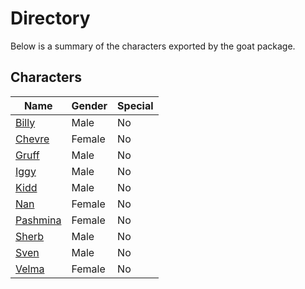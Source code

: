 # Directory
Below is a summary of the characters exported by the goat package.
## Characters
|Name|Gender|Special|
|---|---|---|
|[Billy](./character/goat/billy.go)|Male|No|
|[Chevre](./character/goat/chevre.go)|Female|No|
|[Gruff](./character/goat/gruff.go)|Male|No|
|[Iggy](./character/goat/iggy.go)|Male|No|
|[Kidd](./character/goat/kidd.go)|Male|No|
|[Nan](./character/goat/nan.go)|Female|No|
|[Pashmina](./character/goat/pashmina.go)|Female|No|
|[Sherb](./character/goat/sherb.go)|Male|No|
|[Sven](./character/goat/sven.go)|Male|No|
|[Velma](./character/goat/velma.go)|Female|No|
